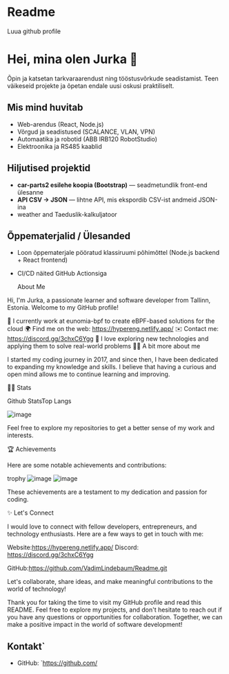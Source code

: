 # Readme
Luua github profile
# Hei, mina olen Jurka 👋
Õpin ja katsetan tarkvaraarendust ning tööstusvõrkude seadistamist. Teen väikeseid projekte ja õpetan endale uusi oskusi praktiliselt.

## Mis mind huvitab
- Web-arendus (React, Node.js)
- Võrgud ja seadistused (SCALANCE, VLAN, VPN)
- Automaatika ja robotid (ABB IRB120 RobotStudio)
- Elektroonika ja RS485 kaablid

## Hiljutised projektid
- **car-parts2 esilehe koopia (Bootstrap)** — seadmetundlik front-end ülesanne
- **API CSV → JSON** — lihtne API, mis ekspordib CSV-ist andmeid JSON-ina
- weather and Taeduslik-kalkuljatoor

## Õppematerjalid / Ülesanded
- Loon õppematerjale pööratud klassiruumi põhimõttel (Node.js backend + React frontend)
- CI/CD näited GitHub Actionsiga

  About Me

Hi, I'm Jurka, a passionate learner and software developer from Tallinn, Estonia. Welcome to my GitHub profile!

🏢 I currently work at eunomia-bpf to create eBPF-based solutions for the cloud
🌍 Find me on the web: 
https://hypereng.netlify.app/
✉️ Contact me: https://discord.gg/3chxC6Ygg
📖 I love exploring new technologies and applying them to solve real-world problems
🙋‍♂️ A bit more about me

I started my coding journey in 2017, and since then, I have been dedicated to expanding my knowledge and skills. I believe that having a curious and open mind allows me to continue learning and improving.

👨‍💻 Stats

Github StatsTop Langs

![image](https://github.com/user-attachments/assets/aecb446b-3cb9-432f-81c6-7eab489d0441)

Feel free to explore my repositories to get a better sense of my work and interests.

🏆 Achievements

Here are some notable achievements and contributions:

trophy
![image](https://github.com/user-attachments/assets/2b5ed5b5-f081-4b10-849d-a311c7b6f848)
![image](https://github.com/user-attachments/assets/caa67e71-d128-4034-b9c1-dbec38cf9120)


These achievements are a testament to my dedication and passion for coding.

✨ Let's Connect

I would love to connect with fellow developers, entrepreneurs, and technology enthusiasts. Here are a few ways to get in touch with me:

Website:https://hypereng.netlify.app/
Discord: https://discord.gg/3chxC6Ygg

GitHub:https://github.com/VadimLindebaum/Readme.git

Let's collaborate, share ideas, and make meaningful contributions to the world of technology!

Thank you for taking the time to visit my GitHub profile and read this README. Feel free to explore my projects, and don't hesitate to reach out if you have any questions or opportunities for collaboration. Together, we can make a positive impact in the world of software development!

## Kontakt`
- GitHub: `https://github.com/
